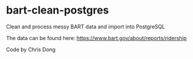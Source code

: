 # bart-clean-postgres
Clean and process messy BART data and import into PostgreSQL

The data can be found here: https://www.bart.gov/about/reports/ridership

Code by Chris Dong
